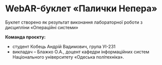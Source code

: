 # WebAR-буклет «Палички Непера»
Буклет створено як результат виконання лабораторної роботи з дисципліни «Операційні системи»

**Команда проєкту:**
- студент Кобець Андрій Вадимович, група УІ-231
- викладач – Блажко О.А., доцент кафедри інформаційних систем Національного університету «Одеська політехніка».
